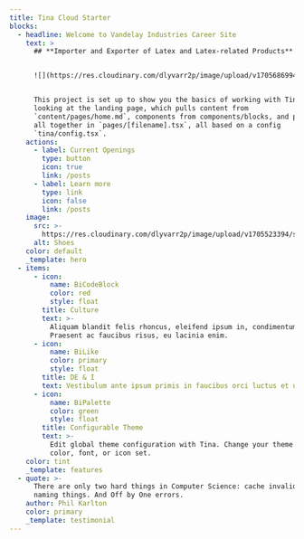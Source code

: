 ```yaml
---
title: Tina Cloud Starter
blocks:
  - headline: Welcome to Vandelay Industries Career Site
    text: >
      ## **Importer and Exporter of Latex and Latex-related Products**


      ![](https://res.cloudinary.com/dlyvarr2p/image/upload/v1705686994/vandelay_zwyigv.png)


      This project is set up to show you the basics of working with Tina. You're
      looking at the landing page, which pulls content from
      `content/pages/home.md`, components from components/blocks, and puts them
      all together in `pages/[filename].tsx`, all based on a config
      `tina/config.tsx`.
    actions:
      - label: Current Openings
        type: button
        icon: true
        link: /posts
      - label: Learn more
        type: link
        icon: false
        link: /posts
    image:
      src: >-
        https://res.cloudinary.com/dlyvarr2p/image/upload/v1705523394/samples/imagecon-group.jpg
      alt: Shoes
    color: default
    _template: hero
  - items:
      - icon:
          name: BiCodeBlock
          color: red
          style: float
        title: Culture
        text: >-
          Aliquam blandit felis rhoncus, eleifend ipsum in, condimentum nibh.
          Praesent ac faucibus risus, eu lacinia enim.
      - icon:
          name: BiLike
          color: primary
          style: float
        title: DE & I
        text: Vestibulum ante ipsum primis in faucibus orci luctus et ultrices.
      - icon:
          name: BiPalette
          color: green
          style: float
        title: Configurable Theme
        text: >-
          Edit global theme configuration with Tina. Change your theme's primary
          color, font, or icon set.
    color: tint
    _template: features
  - quote: >-
      There are only two hard things in Computer Science: cache invalidation and
      naming things. And Off by One errors.
    author: Phil Karlton
    color: primary
    _template: testimonial
---
```


